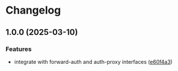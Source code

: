 # Changelog

## 1.0.0 (2025-03-10)


### Features

* integrate with forward-auth and auth-proxy interfaces ([e60f4a3](https://github.com/canonical/oauth2-proxy-k8s-operator/commit/e60f4a3be8a7b693cfaa793a1ab673418825ca4b))
